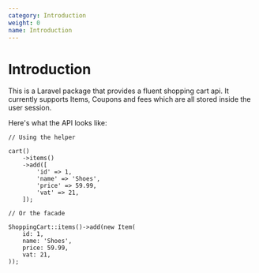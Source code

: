 ```yaml
---
category: Introduction
weight: 0
name: Introduction
---
```


# Introduction

This is a Laravel package that provides a fluent shopping cart api. It currently supports Items, Coupons and fees which are all stored inside the user session.

Here's what the API looks like:

```
// Using the helper

cart()
    ->items()
    ->add([
        'id' => 1,
        'name' => 'Shoes',
        'price' => 59.99,
        'vat' => 21,
    ]);

// Or the facade

ShoppingCart::items()->add(new Item(
    id: 1,
    name: 'Shoes',
    price: 59.99,
    vat: 21,
));
